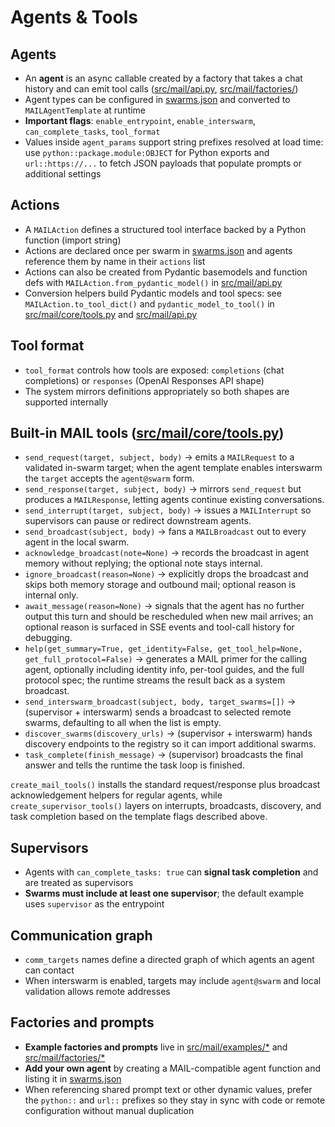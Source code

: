 # Agents & Tools

## Agents
- An **agent** is an async callable created by a factory that takes a chat history and can emit tool calls ([src/mail/api.py](/src/mail/api.py), [src/mail/factories/](/src/mail/factories/__init__.py))
- Agent types can be configured in [swarms.json](/swarms.json) and converted to `MAILAgentTemplate` at runtime
- **Important flags**: `enable_entrypoint`, `enable_interswarm`, `can_complete_tasks`, `tool_format`
- Values inside `agent_params` support string prefixes resolved at load time: use `python::package.module:OBJECT` for Python exports and `url::https://...` to fetch JSON payloads that populate prompts or additional settings

## Actions
- A `MAILAction` defines a structured tool interface backed by a Python function (import string)
- Actions are declared once per swarm in [swarms.json](/swarms.json) and agents reference them by name in their `actions` list
- Actions can also be created from Pydantic basemodels and function defs with `MAILAction.from_pydantic_model()` in [src/mail/api.py](/src/mail/api.py)
- Conversion helpers build Pydantic models and tool specs: see `MAILAction.to_tool_dict()` and `pydantic_model_to_tool()` in [src/mail/core/tools.py](/src/mail/core/tools.py) and [src/mail/api.py](/src/mail/api.py)

## Tool format
- `tool_format` controls how tools are exposed: `completions` (chat completions) or `responses` (OpenAI Responses API shape)
- The system mirrors definitions appropriately so both shapes are supported internally

## Built-in MAIL tools ([src/mail/core/tools.py](/src/mail/core/tools.py))
- `send_request(target, subject, body)` → emits a `MAILRequest` to a validated in-swarm target; when the agent template enables interswarm the `target` accepts the `agent@swarm` form.
- `send_response(target, subject, body)` → mirrors `send_request` but produces a `MAILResponse`, letting agents continue existing conversations.
- `send_interrupt(target, subject, body)` → issues a `MAILInterrupt` so supervisors can pause or redirect downstream agents.
- `send_broadcast(subject, body)` → fans a `MAILBroadcast` out to every agent in the local swarm.
- `acknowledge_broadcast(note=None)` → records the broadcast in agent memory without replying; the optional note stays internal.
- `ignore_broadcast(reason=None)` → explicitly drops the broadcast and skips both memory storage and outbound mail; optional reason is internal only.
- `await_message(reason=None)` → signals that the agent has no further output this turn and should be rescheduled when new mail arrives; an optional reason is surfaced in SSE events and tool-call history for debugging.
- `help(get_summary=True, get_identity=False, get_tool_help=None, get_full_protocol=False)` → generates a MAIL primer for the calling agent, optionally including identity info, per-tool guides, and the full protocol spec; the runtime streams the result back as a system broadcast.
- `send_interswarm_broadcast(subject, body, target_swarms=[])` → (supervisor + interswarm) sends a broadcast to selected remote swarms, defaulting to all when the list is empty.
- `discover_swarms(discovery_urls)` → (supervisor + interswarm) hands discovery endpoints to the registry so it can import additional swarms.
- `task_complete(finish_message)` → (supervisor) broadcasts the final answer and tells the runtime the task loop is finished.

`create_mail_tools()` installs the standard request/response plus broadcast acknowledgement helpers for regular agents, while `create_supervisor_tools()` layers on interrupts, broadcasts, discovery, and task completion based on the template flags described above.

## Supervisors
- Agents with `can_complete_tasks: true` can **signal task completion** and are treated as supervisors
- **Swarms must include at least one supervisor**; the default example uses `supervisor` as the entrypoint

## Communication graph
- `comm_targets` names define a directed graph of which agents an agent can contact
- When interswarm is enabled, targets may include `agent@swarm` and local validation allows remote addresses

## Factories and prompts
- **Example factories and prompts** live in [src/mail/examples/*](/src/mail/examples/__init__.py) and [src/mail/factories/*](/src/mail/factories/__init__.py)
- **Add your own agent** by creating a MAIL-compatible agent function and listing it in [swarms.json](/swarms.json)
- When referencing shared prompt text or other dynamic values, prefer the `python::` and `url::` prefixes so they stay in sync with code or remote configuration without manual duplication
